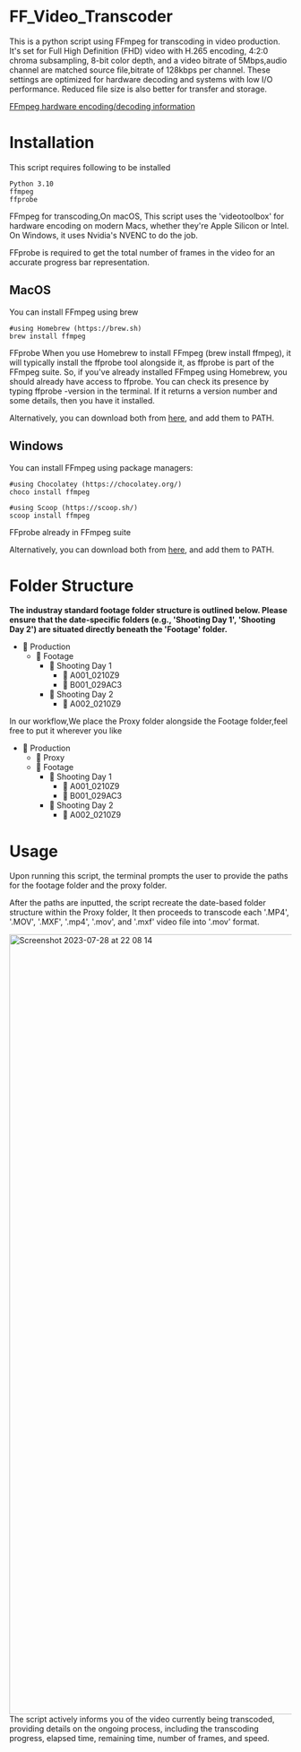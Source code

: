 # FF_Video_Transcoder
This is a python script using FFmpeg for transcoding in video production. 
It's set for Full High Definition (FHD) video with H.265 encoding, 4:2:0 chroma subsampling, 8-bit color depth, and a video bitrate of 5Mbps,audio channel are matched source file,bitrate of 128kbps per channel. These settings are optimized for hardware decoding and systems with low I/O performance. Reduced file size is also better for transfer and storage.

[FFmpeg hardware encoding/decoding information](https://trac.ffmpeg.org/wiki/HWAccelIntro)


# Installation
This script requires following to be installed

    Python 3.10
    ffmpeg
    ffprobe

FFmpeg for transcoding,On macOS, This script uses the 'videotoolbox' for hardware encoding on modern Macs, whether they're Apple Silicon or Intel. On Windows, it uses Nvidia's NVENC to do the job.

FFprobe is required to get the total number of frames in the video for an accurate progress bar representation.

## MacOS
You can install FFmpeg using brew 

    #using Homebrew (https://brew.sh)
    brew install ffmpeg


FFprobe
When you use Homebrew to install FFmpeg (brew install ffmpeg), it will typically install the ffprobe tool alongside it, as ffprobe is part of the FFmpeg suite. So, if you've already installed FFmpeg using Homebrew, you should already have access to ffprobe.
You can check its presence by typing ffprobe -version in the terminal. If it returns a version number and some details, then you have it installed.

Alternatively, you can download both from [here](https://ffmpeg.org/download.html#build-mac), and add them to PATH.

## Windows
You can install FFmpeg using package managers:

    #using Chocolatey (https://chocolatey.org/)
    choco install ffmpeg

    #using Scoop (https://scoop.sh/)
    scoop install ffmpeg

FFprobe
already in FFmpeg suite

Alternatively, you can download both from [here](https://ffmpeg.org/download.html#build-mac), and add them to PATH.

# Folder Structure
**The industray standard footage folder structure is outlined below. Please ensure that the date-specific folders (e.g., 'Shooting Day 1', 'Shooting Day 2') are situated directly beneath the 'Footage' folder.**
- 📁 Production
  - 📁 Footage
    - 📁 Shooting Day 1
      - 📁 A001_0210Z9
      - 📁 B001_029AC3
    - 📁 Shooting Day 2
      - 📁 A002_0210Z9

  
In our workflow,We place the Proxy folder alongside the Footage folder,feel free to put it wherever you like
- 📁 Production
  - 📁 Proxy
  - 📁 Footage
    - 📁 Shooting Day 1
      - 📁 A001_0210Z9
      - 📁 B001_029AC3
    - 📁 Shooting Day 2
      - 📁 A002_0210Z9

# Usage
Upon running this script, the terminal prompts the user to provide the paths for the footage folder and the proxy folder. 

After the paths are inputted, the script recreate the date-based folder structure within the Proxy folder, It then proceeds to transcode each '.MP4', '.MOV', '.MXF', '.mp4', '.mov', and '.mxf' video file into '.mov' format.

<img width="1392" alt="Screenshot 2023-07-28 at 22 08 14" src="https://github.com/UserProjekt/FF_Video_Transcoder/assets/78477492/05d306ce-f631-4fb6-a906-f8fc0fb974da">
The script actively informs you of the video currently being transcoded, providing details on the ongoing process, including the transcoding progress, elapsed time, remaining time, number of frames, and speed. 
